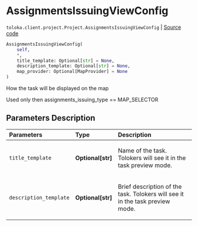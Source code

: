 # AssignmentsIssuingViewConfig
`toloka.client.project.Project.AssignmentsIssuingViewConfig` | [Source code](https://github.com/Toloka/toloka-kit/blob/v1.0.1/src/client/project/__init__.py#L141)

```python
AssignmentsIssuingViewConfig(
    self,
    *,
    title_template: Optional[str] = None,
    description_template: Optional[str] = None,
    map_provider: Optional[MapProvider] = None
)
```

How the task will be displayed on the map


Used only then assignments_issuing_type == MAP_SELECTOR

## Parameters Description

| Parameters | Type | Description |
| :----------| :----| :-----------|
`title_template`|**Optional\[str\]**|<p>Name of the task. Tolokers will see it in the task preview mode.</p>
`description_template`|**Optional\[str\]**|<p>Brief description of the task. Tolokers will see it in the task preview mode.</p>
